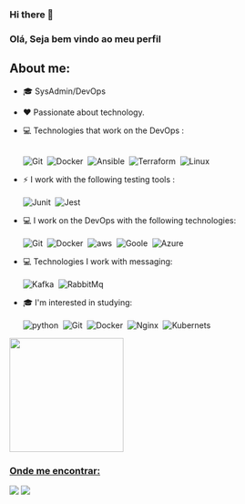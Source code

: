 ### Hi there 👋
### Olá, Seja bem vindo ao meu perfil 

## About me:
- 🎓 SysAdmin/DevOps
- ❤️ Passionate about technology.

- 💻 Technologies that work on the DevOps : <br> <br>
  
  ![Git](https://img.shields.io/badge/GitHub-100000?style=for-the-badge&logo=github&logoColor=white)&nbsp;
  ![Docker](https://img.shields.io/badge/-Docker-007ACC?style=flat&logoColor=fff&logo=docker)&nbsp;
  ![Ansible](https://img.shields.io/badge/Ansible-000000?style=for-the-badge&logo=Ansible&logoColor=white)&nbsp;
  ![Terraform](https://img.shields.io/badge/Terraform-7B42BC?style=for-the-badge&logo=terraform&logoColor=white)&nbsp;
  ![Linux](https://img.shields.io/badge/Linux-E34F26?style=for-the-badge&logo=linux&logoColor=black)&nbsp;
  
 - ⚡ I work with the following testing tools : <br> <br>
  ![Junit](https://img.shields.io/badge/Bitbucket-330F63?style=for-the-badge&logo=bitbucket&logoColor=white)&nbsp;
  ![Jest](https://img.shields.io/badge/Jenkins-D33833?style=for-the-badge&logo=jenkins&logoColor=white)&nbsp;
  
 - 💻 I work on the DevOps with the following technologies:<br> <br>
 ![Git](https://img.shields.io/badge/-Git-ff0000?style=flat&logoColor=fff&logo=git)&nbsp;
 ![Docker](https://img.shields.io/badge/Docker-2496ED?style=for-the-badge&logo=docker&logoColor=white)&nbsp;
 ![aws](https://img.shields.io/badge/Amazon_AWS-232F3E?style=for-the-badge&logo=amazon-aws&logoColor=white)&nbsp;
 ![Goole](https://img.shields.io/badge/Google_Cloud-4285F4?style=for-the-badge&logo=google-cloud&logoColor=white)&nbsp;
 ![Azure](https://img.shields.io/badge/Microsoft_Azure-0089D6?style=for-the-badge&logo=microsoft-azure&logoColor=white)&nbsp;

 - 💻 Technologies I work with messaging: <br> <br>
  ![Kafka](https://img.shields.io/badge/-Kafka-ff0000?style=flat&logoColor=fff&logo=apachekafka)&nbsp;
  ![RabbitMq](https://img.shields.io/badge/-RabbitMQ-orange?style=flat&logoColor=fff&logo=rabbitmq)&nbsp;

 - 🎓 I'm interested in studying: <br> <br>
  ![python](https://img.shields.io/badge/Python-3776AB?style=for-the-badge&logo=python&logoColor=white)&nbsp;
  ![Git](https://img.shields.io/badge/-Git-ff0000?style=flat&logoColor=fff&logo=git)&nbsp;
  ![Docker](https://img.shields.io/badge/-Docker-007ACC?style=flat&logoColor=fff&logo=docker)&nbsp;
  ![Nginx](https://img.shields.io/badge/Nginx-009639?style=for-the-badge&logo=nginx&logoColor=white)&nbsp;
  ![Kubernets](https://img.shields.io/badge/Kubernetes-326DE6?style=for-the-badge&logo=kubernetes&logoColor=white)&nbsp;
  </div>
  <div>
    <a href="https://git.io/streak-stats">
    <img height="200px" src="https://github-readme-streak-stats.herokuapp.com/?user=jonas&theme=chartreuse-dark"/> 
     
  </div>

### Onde me encontrar:
<a href="https://www.linkedin.com/in/jonas-campos12//"><img src="https://img.shields.io/badge/linkedin-0077B5.svg?style=for-the-badge&logo=linkedin&logoColor=white"></a>
<a href="mailto:jonas.jesua@gmail.com"><img src="https://img.shields.io/badge/e‑mail-D14836.svg?style=for-the-badge&logo=GMail&logoColor=white"></a>
